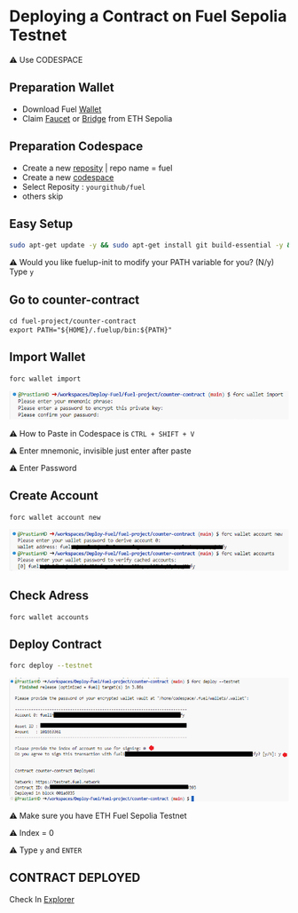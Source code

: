 # Deploying a Contract on Fuel Sepolia Testnet

⚠︎ Use CODESPACE

## Preparation Wallet
- Download Fuel [Wallet](https://chromewebstore.google.com/detail/fuel-wallet/dldjpboieedgcmpkchcjcbijingjcgok)
- Claim [Faucet](https://faucet-testnet.fuel.network/) or [Bridge](https://app.fuel.network/bridge?from=eth&to=fuel) from ETH Sepolia

## Preparation Codespace
- Create a new [reposity](https://github.com/new) | repo name = fuel
- Create a new [codespace](https://github.com/codespaces/new) 
- Select Reposity : `yourgithub/fuel`
- others skip

## Easy Setup

```bash
sudo apt-get update -y && sudo apt-get install git build-essential -y && git clone https://github.com/PrastianHD/Deploy-Fuel.git && cd Deploy-Fuel && chmod ug+x *.sh && ./setup.sh
```
⚠︎ Would you like fuelup-init to modify your PATH variable for you? (N/y) Type `y`

## Go to counter-contract
```
cd fuel-project/counter-contract
export PATH="${HOME}/.fuelup/bin:${PATH}"
```

## Import Wallet
```bash
forc wallet import
```
![logo](img/forc-wallet-import.png)

⚠︎ How to Paste in Codespace is `CTRL + SHIFT + V`

⚠︎ Enter mnemonic, invisible just enter after paste

⚠︎ Enter Password

## Create Account
```bash
forc wallet account new
```
![logo](img/forc-wallet-accounts.png)

## Check Adress
```
forc wallet accounts
```

## Deploy Contract
```bash
forc deploy --testnet
```
![logo](img/forc-deploy.png)

⚠︎ Make sure you have ETH Fuel Sepolia Testnet

⚠︎ Index = 0

⚠︎ Type `y` and `ENTER`

## CONTRACT DEPLOYED

Check In [Explorer](https://app.fuel.network/)
